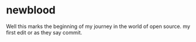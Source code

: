 # newblood
Well this marks the beginning of my journey in the world of open source.
my first edit or as they say commit.
